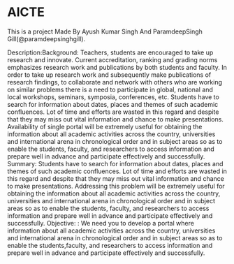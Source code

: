 # AICTE
This is a project Made By Ayush Kumar Singh And ParamdeepSingh Gill(@paramdeepsinghgill).

Description:Background: Teachers, students are encouraged to take up research and innovate.
Current accreditation, ranking and grading norms emphasizes research work and publications
by both students and faculty. In order to take up research work and subsequently make publications
of research findings, to collaborate and network with others who are working on similar problems
there is a need to participate in global, national and local workshops, seminars, symposia, 
conferences, etc. Students have to search for information about dates, places and themes of
such academic confluences. Lot of time and efforts are wasted in this regard and despite that
they may miss out vital information and chance to make presentations. Availability of single
portal will be extremely useful for obtaining the information about all academic activities
across the country, universities and international arena in chronological order and in subject
areas so as to enable the students, faculty, and researchers to access information and prepare 
well in advance and participate effectively and successfully. Summary: Students have to search 
for information about dates, places and themes of such academic confluences. Lot of time and
efforts are wasted in this regard and despite that they may miss out vital information and 
chance to make presentations. Addressing this problem will be extremely useful for obtaining
the information about all academic activities across the country, universities and international
arena in chronological order and in subject areas so as to enable the students, faculty, and
researchers to access information and prepare well in advance and participate effectively and 
successfully. Objective: : We need you to develop a portal where information about all academic
activities across the country, universities and international arena in chronological order
and in subject areas so as to enable the students,faculty, and researchers to access information
and prepare well in advance and participate effectively and successfully.


